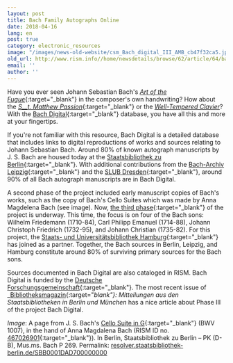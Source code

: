 ```yaml
---
layout: post
title: Bach Family Autographs Online
date: 2018-04-16
lang: en
post: true
category: electronic_resources
image: "/images/news-old-website/csm_Bach_digital_III_AMB_cb47f32ca5.jpg"
old_url: http://www.rism.info//home/newsdetails/browse/62/article/64/bach-family-autographs-online.html
email: ''
author: ''
---
```


Have you ever seen Johann Sebastian Bach's [_Art of the Fugue_](https://www.bach-digital.de/receive/BachDigitalWork_work_00001266){:target="_blank"} in the composer's own handwriting? How about the [_S__t. Matthew Passion_](https://www.bach-digital.de/receive/BachDigitalWork_work_00000304){:target="_blank"} or the [_Well-Tempered Clavier_](https://www.bach-digital.de/receive/BachDigitalWork_work_00011162)? With the [Bach Digital](https://www.bach-digital.de){:target="_blank"} database, you have all this and more at your fingertips.

If you're not familiar with this resource, Bach Digital is a detailed database that includes links to digital reproductions of works and sources relating to Johann Sebastian Bach. Around 80% of known autograph manuscripts by J. S. Bach are housed today at the [Staatsbibliothek zu Berlin](http://staatsbibliothek-berlin.de/die-staatsbibliothek/abteilungen/musik/sammlungen/bestaende/j-s-bach/){:target="_blank"}. With additional contributions from the [Bach-Archiv Leipzig](http://www.bach-leipzig.de/en/bach-archiv){:target="_blank"} and the [SLUB Dresden](https://www.slub-dresden.de/startseite/){:target="_blank"}, around 90% of all Bach autograph manuscripts are in Bach Digital.

A second phase of the project included early manuscript copies of Bach's works, such as the copy of Bach's Cello Suites which was made by Anna Magdelena Bach (see image). Now, [the third phase](http://staatsbibliothek-berlin.de/die-staatsbibliothek/abteilungen/musik/projekte/bach-digital-iii-quellenkorpus-bach-soehne/){:target="_blank"} of the project is underway. This time, the focus is on four of the Bach sons: Wilhelm Friedemann (1710-84), Carl Philipp Emanuel (1714-88), Johann Christoph Friedrich (1732-95), and Johann Christian (1735-82). For this project, the [Staats- und Universitätsbibliothek Hamburg](http://www.sub.uni-hamburg.de/startseite.html){:target="_blank"} has joined as a partner. Together, the Bach sources in Berlin, Leipzig, and Hamburg constitute around 80% of surviving primary sources for the Bach sons.

Sources documented in Bach Digital are also cataloged in RISM. Bach Digital is funded by the [Deutsche Forschungsgemeinschaft](http://www.dfg.de/){:target="_blank"}. The most recent issue of _[Bibliotheksmagazin](http://staatsbibliothek-berlin.de/fileadmin/user_upload/Bibliotheksmagazin_2018_1.pdf){:target="_blank"}: Mitteilungen aus den Staatsbibliotheken in Berlin und München_ has a nice article about Phase III of the project Bach Digital.

_Image_: A page from J. S. Bach's [Cello Suite in G](https://www.bach-digital.de/receive/BachDigitalSource_source_00001200){:target="_blank"} (BWV 1007), in the hand of Anna Magdalena Bach (RISM ID no. [467026901](https://opac.rism.info/search?id=467026901&Language=en){:target="_blank"}). In Berlin, Staatsbibliothek zu Berlin – PK (D-B), Mus.ms. Bach P 269. Permalink: [resolver.staatsbibliothek-berlin.de/SBB0001DAD700000000](http://resolver.staatsbibliothek-berlin.de/SBB0001DAD700000000)

